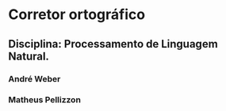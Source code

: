 # Corretor ortográfico
## Disciplina: Processamento de Linguagem Natural.

### André Weber
### Matheus Pellizzon
